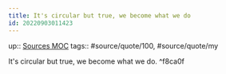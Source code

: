 ```yaml
---
title: It's circular but true, we become what we do
id: 20220903011423
---
```

up:: [Sources MOC]([[20220923162932]])
tags:: #source/quote/100, #source/quote/my

It's circular but true, we become what we do. ^f8ca0f
